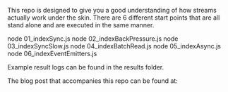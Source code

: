 This repo is designed to give you a good understanding of how streams actually work under the skin. 
There are 6 different start points that are all stand alone and are executed in the same manner.

node 01_indexSync.js
node 02_indexBackPressure.js
node 03_indexSyncSlow.js
node 04_indexBatchRead.js
node 05_indexAsync.js
node 06_indexEventEmitters.js

Example result logs can be found in the results folder.

The blog post that accompanies this repo can be found at:
